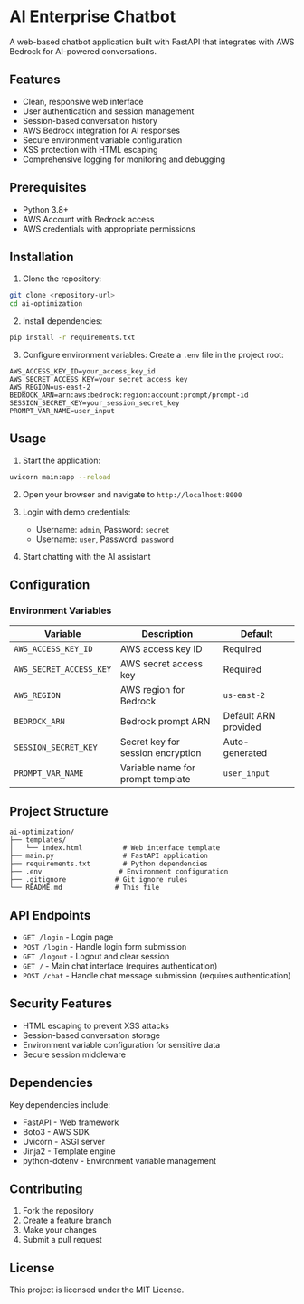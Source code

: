 # AI Enterprise Chatbot

A web-based chatbot application built with FastAPI that integrates with AWS Bedrock for AI-powered conversations.

## Features

- Clean, responsive web interface
- User authentication and session management
- Session-based conversation history
- AWS Bedrock integration for AI responses
- Secure environment variable configuration
- XSS protection with HTML escaping
- Comprehensive logging for monitoring and debugging

## Prerequisites

- Python 3.8+
- AWS Account with Bedrock access
- AWS credentials with appropriate permissions

## Installation

1. Clone the repository:
```bash
git clone <repository-url>
cd ai-optimization
```

2. Install dependencies:
```bash
pip install -r requirements.txt
```

3. Configure environment variables:
Create a `.env` file in the project root:
```env
AWS_ACCESS_KEY_ID=your_access_key_id
AWS_SECRET_ACCESS_KEY=your_secret_access_key
AWS_REGION=us-east-2
BEDROCK_ARN=arn:aws:bedrock:region:account:prompt/prompt-id
SESSION_SECRET_KEY=your_session_secret_key
PROMPT_VAR_NAME=user_input
```

## Usage

1. Start the application:
```bash
uvicorn main:app --reload
```

2. Open your browser and navigate to `http://localhost:8000`

3. Login with demo credentials:
   - Username: `admin`, Password: `secret`
   - Username: `user`, Password: `password`

4. Start chatting with the AI assistant

## Configuration

### Environment Variables

| Variable | Description | Default |
|----------|-------------|---------|
| `AWS_ACCESS_KEY_ID` | AWS access key ID | Required |
| `AWS_SECRET_ACCESS_KEY` | AWS secret access key | Required |
| `AWS_REGION` | AWS region for Bedrock | `us-east-2` |
| `BEDROCK_ARN` | Bedrock prompt ARN | Default ARN provided |
| `SESSION_SECRET_KEY` | Secret key for session encryption | Auto-generated |
| `PROMPT_VAR_NAME` | Variable name for prompt template | `user_input` |

## Project Structure

```
ai-optimization/
├── templates/
│   └── index.html          # Web interface template
├── main.py                 # FastAPI application
├── requirements.txt        # Python dependencies
├── .env                   # Environment configuration
├── .gitignore            # Git ignore rules
└── README.md             # This file
```

## API Endpoints

- `GET /login` - Login page
- `POST /login` - Handle login form submission
- `GET /logout` - Logout and clear session
- `GET /` - Main chat interface (requires authentication)
- `POST /chat` - Handle chat message submission (requires authentication)

## Security Features

- HTML escaping to prevent XSS attacks
- Session-based conversation storage
- Environment variable configuration for sensitive data
- Secure session middleware

## Dependencies

Key dependencies include:
- FastAPI - Web framework
- Boto3 - AWS SDK
- Uvicorn - ASGI server
- Jinja2 - Template engine
- python-dotenv - Environment variable management

## Contributing

1. Fork the repository
2. Create a feature branch
3. Make your changes
4. Submit a pull request

## License

This project is licensed under the MIT License.
